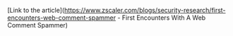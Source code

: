 [Link to the article](https://www.zscaler.com/blogs/security-research/first-encounters-web-comment-spammer - First Encounters With A Web Comment Spammer)
